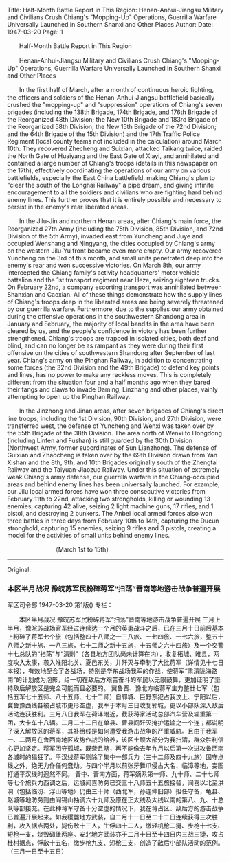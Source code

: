 Title: Half-Month Battle Report in This Region: Henan-Anhui-Jiangsu Military and Civilians Crush Chiang's "Mopping-Up" Operations, Guerrilla Warfare Universally Launched in Southern Shanxi and Other Places
Author: 
Date: 1947-03-20
Page: 1

　　Half-Month Battle Report in This Region

　　Henan-Anhui-Jiangsu Military and Civilians Crush Chiang's "Mopping-Up" Operations, Guerrilla Warfare Universally Launched in Southern Shanxi and Other Places

　　In the first half of March, after a month of continuous heroic fighting, the officers and soldiers of the Henan-Anhui-Jiangsu battlefield basically crushed the "mopping-up" and "suppression" operations of Chiang's seven brigades (including the 138th Brigade, 174th Brigade, and 176th Brigade of the Reorganized 48th Division; the New 10th Brigade and 183rd Brigade of the Reorganized 58th Division; the New 15th Brigade of the 72nd Division; and the 64th Brigade of the 15th Division) and the 17th Traffic Police Regiment (local county teams not included in the calculation) around March 10th. They recovered Zhecheng and Suixian, attacked Taikang twice, raided the North Gate of Huaiyang and the East Gate of Xiayi, and annihilated and contained a large number of Chiang's troops (details in this newspaper on the 17th), effectively coordinating the operations of our army on various battlefields, especially the East China battlefield, making Chiang's plan to "clear the south of the Longhai Railway" a pipe dream, and giving infinite encouragement to all the soldiers and civilians who are fighting hard behind enemy lines. This further proves that it is entirely possible and necessary to persist in the enemy's rear liberated areas.

　　In the Jilu-Jin and northern Henan areas, after Chiang's main force, the Reorganized 27th Army (including the 75th Division, 85th Division, and 72nd Division of the 5th Army), invaded east from Yuncheng and Juye and occupied Wenshang and Ningyang, the cities occupied by Chiang's army on the western Jilu-Yu front became even more empty. Our army recovered Yuncheng on the 3rd of this month, and small units penetrated deep into the enemy's rear and won successive victories. On March 8th, our army intercepted the Chiang family's activity headquarters' motor vehicle battalion and the 1st transport regiment near Heze, seizing eighteen trucks. On February 22nd, a company escorting transport was annihilated between Shanxian and Caoxian. All of these things demonstrate how the supply lines of Chiang's troops deep in the liberated areas are being severely threatened by our guerrilla warfare. Furthermore, due to the supplies our army obtained during the offensive operations in the southwestern Shandong area in January and February, the majority of local bandits in the area have been cleared by us, and the people's confidence in victory has been further strengthened. Chiang's troops are trapped in isolated cities, both deaf and blind, and can no longer be as rampant as they were during their first offensive on the cities of southwestern Shandong after September of last year. Chiang's army on the Pinghan Railway, in addition to concentrating some forces (the 32nd Division and the 49th Brigade) to defend key points and lines, has no power to make any reckless moves. This is completely different from the situation four and a half months ago when they bared their fangs and claws to invade Daming, Linzhang and other places, vainly attempting to open up the Pinghan Railway.

　　In the Jinzhong and Jinan areas, after seven brigades of Chiang's direct line troops, including the 1st Division, 90th Division, and 27th Division, were transferred west, the defense of Yuncheng and Wenxi was taken over by the 55th Brigade of the 38th Division. The area north of Wenxi to Hongdong (including Linfen and Fushan) is still guarded by the 30th Division (Northwest Army, former subordinates of Sun Lianzhong). The defense of Guixian and Zhaocheng is taken over by the 69th Division drawn from Yan Xishan and the 8th, 9th, and 10th Brigades originally south of the Zhengtai Railway and the Taiyuan-Jiaozuo Railway. Under this situation of extremely weak Chiang's army defense, our guerrilla warfare in the Chiang-occupied areas and behind enemy lines has been universally launched. For example, our Jilu local armed forces have won three consecutive victories from February 11th to 22nd, attacking two strongholds, killing or wounding 13 enemies, capturing 42 alive, seizing 2 light machine guns, 17 rifles, and 1 pistol, and destroying 2 bunkers. The Anbei local armed forces also won three battles in three days from February 10th to 14th, capturing the Ducun stronghold, capturing 15 enemies, seizing 9 rifles and 3 pistols, creating a model for the activities of small units behind enemy lines.

　　　　　　　　（March 1st to 15th）



<hr /> 

Original: 


### 本区半月战况  豫皖苏军民粉碎蒋军“扫荡”晋南等地游击战争普遍开展
军区司令部
1947-03-20
第1版()
专栏：

　　本区半月战况
    豫皖苏军民粉碎蒋军“扫荡”晋南等地游击战争普遍开展
    三月上半月，豫皖苏战场官军经过连续达一个月的英勇战斗之后，已在三月十日前后基本上粉碎了蒋军七个旅（包括整四十八师之一三八旅、一七四旅、一七六旅，整五十八师之新十旅、一八三旅，七十二师之新十五旅，十五师之六十四旅）及一个交警十七总队的“扫荡”与“清剿”（各县地方团队尚未计算在内），收复柘城、睢县，两度攻入太康，袭入淮阳北关、夏邑东关，并歼灭与牵制了大批蒋军（详情见十七日本报），有效地配合了各战场，特别是华东战场我军的作战，使蒋军“肃清陇海路南”的计划成为泡影，给一切在敌后方艰苦奋斗的军民以无限鼓舞，更加证明了坚持敌后解放区是完全可能而且必要的。
    冀鲁晋、豫北方临蒋军主力整廿七军（包括五军七十五师、八十五师、七十二师）自郓城、巨野东犯占我汶上、宁阳以后，冀鲁豫西线各被占城市更形空虚，我军于本月三日收复郓城，更以小部队深入敌后活动连获胜利。三月八日我军在荷泽附近，截获蒋家活动总部汽车营及辎重第一团，大卡车十八辆。二月二十二日在单县、曹县间歼灭掩护运输之一个连；都说明了深入解放区的蒋军，其补给线是如何遭受我游击战争的严重威胁。且由于我军一、二两月在鲁西南地区攻势作战的给养，该区土顽大部分为我扫清，群众胜利信心更加坚定。蒋军困守孤城，既聋且瞎，再不能像去年九月以后第一次进攻鲁西南各城时的猖狂了。平汉线蒋军则除了集中一部兵力（三十二师及四十九旅）固守点线之外，绝无力作任何蠢动。与四个半月以前张牙舞爪侵占大名、临漳等地，妄图打通平汉线时迥然不同。
    晋中、晋南方面，蒋军嫡系第一师、九十师、二十七师等七个旅兵力西调之后，运城闻喜防务已交三十八师五十五旅接替，闻喜以北至洪洞（包括临汾、浮山等地）仍由三十师（西北军，孙连仲旧部）担任守备，龟县、赵城等地防务则由阎锡山抽调六十九师及原在正太线及太线以南的第八、九、十总队等部接充。在此种蒋军守备十分空虚的情况下，我在蒋占区、敌后方的游击战争已普遍开展起来。如我稷麓地方武装，自二月十一日至二十二日连续获得三次胜利，攻入据点两处，毙伤敌十三人，生俘四十二人，缴轻机枪二挺、步枪十七支、短枪一支，烧毁碉堡两座。安北地方武装亦于二月十日至十四日内三战三捷，攻占杜村据点，俘敌十五名，缴步枪九支、短枪三支，创造了敌后小部队活动的范例。
                （三月一日至十五日）
